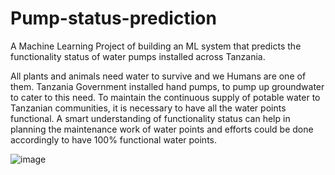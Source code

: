 # Pump-status-prediction
A Machine Learning Project of building an ML system that predicts the functionality status of water pumps installed across Tanzania.

All plants and animals need water to survive and we Humans are one of them. Tanzania Government installed hand pumps, to pump up groundwater to cater to this need. To maintain the continuous supply of potable water to Tanzanian communities, it is necessary to have all the water points functional. A smart understanding of functionality status can help in planning the maintenance work of water points and efforts could be done accordingly to have 100% functional water points.

![image](https://user-images.githubusercontent.com/98829449/207079768-57709bf6-879c-44e9-9650-a3458888ca2a.png)
